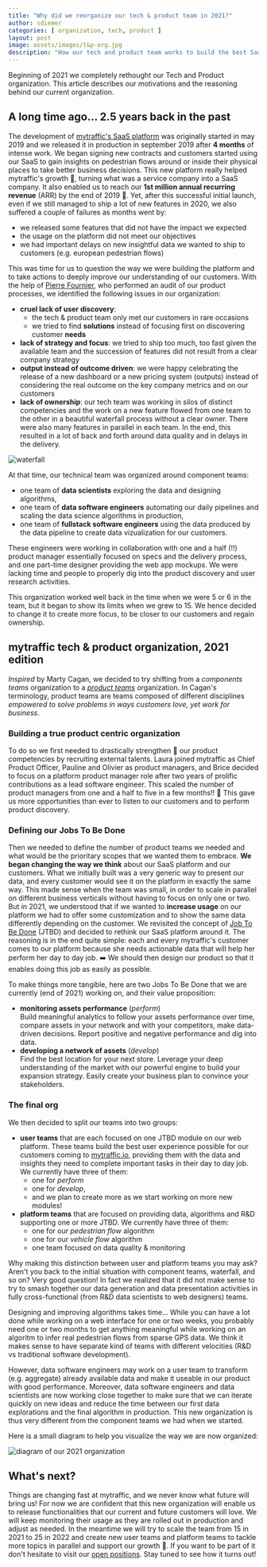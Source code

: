 ```yaml
---
title: "Why did we reorganize our tech & product team in 2021?"
author: sdiemer
categories: [ organization, tech, product ]
layout: post
image: assets/images/t&p-org.jpg
description: "How our tech and product team works to build the best SaaS platform for our customers."
---
```


Beginning of 2021 we completely rethought our Tech and Product organization.
This article describes our motivations and the reasoning behind our current
organization.


## A long time ago… 2.5 years back in the past

The development of [mytraffic's SaaS platform](https://app.mytraffic.io) was
originally started in may 2019 and we released it in production in september
2019 after **4 months** of intense work. We began signing new contracts and
customers started using our SaaS to gain insights on pedestrian flows around or
inside their physical places to take better business decisions. This new
platform really helped mytraffic's growth :rocket:, turning what was a service
company into a SaaS company. It also enabled us to reach our **1st million
annual recurring revenue** (ARR) by the end of 2019 :money_mouth_face:.  Yet,
after this successful initial launch, even if we still managed to ship a lot of
new features in 2020, we also suffered a couple of failures as months went by:
- we released some features that did not have the impact we expected
- the usage on the platform did not meet our objectives
- we had important delays on new insightful data we wanted to ship to customers
  (e.g. european pedestrian flows)

This was time for us to question the way we were building the platform and to
take actions to deeply improve our understanding of our customers.  With the
help of [Pierre Fournier](https://www.linkedin.com/in/fournierpierre/), who
performed an audit of our product processes, we identified the following issues
in our organization:
- **cruel lack of user discovery**:
    - the tech & product team only met our customers in rare occasions
    - we tried to find **solutions** instead of focusing first on discovering
      customer **needs**
- **lack of strategy and focus**: we tried to ship too much, too fast given the
  available team and the succession of features did not result from a clear
  company strategy
- **output instead of outcome driven**: we were happy celebrating the release
  of a new dashboard or a new pricing system (outputs) instead of considering
  the real outcome on the key company metrics and on our customers
- **lack of ownership**: our tech team was working in silos of distinct
  competencies and the work on a new feature flowed from one team to the other
  in a beautiful waterfall process without a clear owner. There were also many
  features in parallel in each team. In the end, this resulted in a lot of back
  and forth around data quality and in delays in the delivery.

![waterfall](/assets/images/waterfall.jpg)

At that time, our technical team was organized around component teams:
- one team of **data scientists** exploring the data and designing algorithms,
- one team of **data software engineers** automating our daily pipelines and
  scaling the data science algorithms in production,
- one team of **fullstack software engineers** using the data produced by the
  data pipeline to create data vizualization for our customers.

These engineers were working in collaboration with one and a half (!!) product
manager essentially focused on specs and the delivery process, and one
part-time designer providing the web app mockups. We were lacking time and
people to properly dig into the product discovery and user research activities.

This organization worked well back in the time when we were 5 or 6 in the team,
but it began to show its limits when we grew to 15. We hence decided to change
it to create more focus, to be closer to our customers and regain ownership.

## mytraffic tech & product organization, 2021 edition

*Inspired* by Marty Cagan, we decided to try shifting from a *components teams*
organization to a *[product teams](https://svpg.com/product-vs-feature-teams/)*
organization. In Cagan's terminology, product teams are teams composed of
different disciplines *empowered to solve problems in ways customers love, yet
work for business*.

### Building a true product centric organization

To do so we first needed to drastically strengthen :muscle: our product
competencies by recruiting external talents. Laura joined mytraffic as Chief
Product Officer, Pauline and Olivier as product managers, and Brice decided to
focus on a platform product manager role after two years of prolific
contributions as a lead software engineer. This scaled the number of product
managers from one and a half to five in a few months!! :100: This gave us more
opportunities than ever to listen to our customers and to perform product
discovery.


### Defining our Jobs To Be Done

Then we needed to define the number of product teams we needed and what would
be the prioritary scopes that we wanted them to embrace. **We began changing
the way we think** about our SaaS platform and our customers. What we initially
built was a very generic way to present our data, and every customer would see
it on the platform in exactly the same way. This made sense when the team was
small, in order to scale in parallel on different business verticals without
having to focus on only one or two. But in 2021, we understood that if we
wanted to **increase usage** on our platform we had to offer some customization
and to show the same data differently depending on the customer.  We revisited
the concept of [Job To Be
Done](https://hbr.org/2016/09/know-your-customers-jobs-to-be-done) (JTBD) and
decided to rethink our SaaS platform around it. The reasoning is in the end
quite simple: each and every mytraffic's customer comes to our platform because
she needs actionable data that will help her perform her day to day job.
:arrow_right: We should then design our product so that it enables doing this
job as easily as possible.

To make things more tangible, here are two Jobs To Be Done that we are
currently (end of 2021) working on, and their value proposition:
- **monitoring assets performance** (*perform*)  
  Build meaningful analytics to follow your assets performance over time,
  compare assets in your network and with your competitors, make data-driven
  decisions. Report positive and negative performance and dig into data.
- **developing a network of assets** (*develop*)  
  Find the best location for your next store.  Leverage your deep understanding
  of the market with our powerful engine to build your expansion strategy.
  Easily create your business plan to convince your stakeholders.


### The final org

We then decided to split our teams into two groups:

- **user teams** that are each focused on one JTBD module on our web platform.
  These teams build the best user experience possible for our customers coming
  to [mytraffic.io](https://app.mytraffic.io), providing them with the data and
  insights they need to complete important tasks in their day to day job. We
  currently have three of them:
    - one for *perform*
    - one for *develop*,
    - and we plan to create more as we start working on more new modules!
- **platform teams** that are focused on providing data, algorithms and R&D
  supporting one or more JTBD. We currently have three of them:
    - one for our *pedestrian flow* algorithm
    - one for our *vehicle flow* algorithm
    - one team focused on data quality & monitoring

Why making this distinction between user and platform teams you may ask?
Aren't you back to the initial situation with component teams, waterfall, and
so on? Very good question! In fact we realized that it did not make sense to
try to smash together our data generation and data presentation activities in
fully cross-functional (from R&D data scientists to web designers) teams.

Designing and improving algorithms takes time… While you can have a lot done
while working on a web interface for one or two weeks, you probably need one or
two months to get anything meaningful while working on an algoritm to infer
real pedestrian flows from sparse GPS data. We think it makes sense to have
separate kind of teams with different velocities (R&D vs traditional software
development).

However, data software engineers may work on a user team to transform (e.g.
aggregate) already available data and make it useable in our product with good
performance. Moreover, data software engineers and data scientists are now
working close together to make sure that we can iterate quickly on new ideas
and reduce the time between our first data explorations and the final algorithm
in production. This new organization is thus very different from the component
teams we had when we started.

Here is a small diagram to help you visualize the way we are now organized:

![diagram of our 2021 organization](/assets/images/team_diagram.jpg)

## What's next?

Things are changing fast at mytraffic, and we never know what future will bring
us! For now we are confident that this new organization will enable us to
release functionalities that our current and future customers will love. We
will keep monitoring their usage as they are rolled out in production and
adjust as needed. In the meantime we will try to scale the team from 15 in 2021
to 25 in 2022 and create new user teams and platform teams to tackle more
topics in parallel and support our growth :rocket:. If you want to be part of
it don't hesitate to visit our [open
positions](https://www.welcometothejungle.com/fr/companies/mytraffic/jobs).
Stay tuned to see how it turns out!
